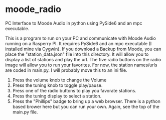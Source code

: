 # moode_radio
PC Interface to Moode Audio in python using PySide6 and an mpc executable.

This is a program to run on your PC and communicate with Moode Audio running on a Rasperry PI.
It requires PySide6 and an mpc executable (I installed mine via Cygwin).
If you download a Backup from Moode, you can place the "station_data.json" file into this
directory.  It will allow you to display a list of stations and play the url.  The
five radio buttons on the radio image will allow you to run your favorites.  For now, 
the station names/urls are coded in main.py.  I will probably move this to an ini file.

1. Press the volume knob to change the Volume
2. Press the tuning knob to toggle play/pause.
3. Press one of the radio buttons to play you favorate stations.
4. Press the tuning display to select a station.
5. Press the "Phillips" badge to bring up a web browser.  There is a python based brower here
   but you can run your own.  Again, see the top of the main.py file.
